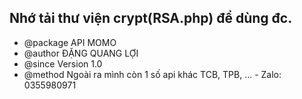 Nhớ tải thư viện crypt(RSA.php) để dùng đc.  
-------------------------------------------

* @package API MOMO
* @author ĐẶNG QUANG LỢI
* @since Version 1.0
* @method Ngoài ra mình còn 1 số api khác TCB, TPB, ... - Zalo: 0355980971

